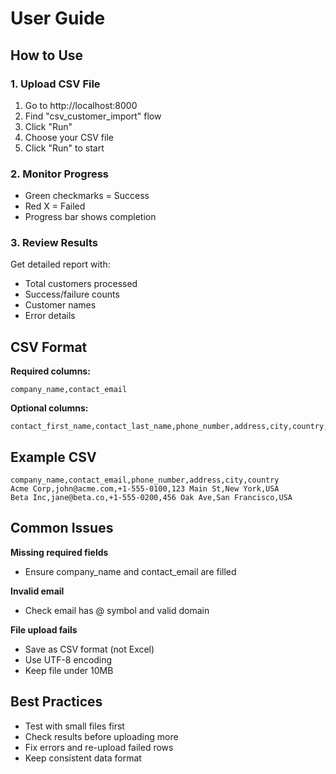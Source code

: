 # User Guide

## How to Use

### 1. Upload CSV File

1. Go to http://localhost:8000
2. Find "csv_customer_import" flow
3. Click "Run"
4. Choose your CSV file
5. Click "Run" to start

### 2. Monitor Progress

- Green checkmarks = Success
- Red X = Failed
- Progress bar shows completion

### 3. Review Results

Get detailed report with:
- Total customers processed
- Success/failure counts
- Customer names
- Error details

## CSV Format

**Required columns:**
```
company_name,contact_email
```

**Optional columns:**
```
contact_first_name,contact_last_name,phone_number,address,city,country,postal_code,tax_id,company_size
```

## Example CSV

```csv
company_name,contact_email,phone_number,address,city,country
Acme Corp,john@acme.com,+1-555-0100,123 Main St,New York,USA
Beta Inc,jane@beta.co,+1-555-0200,456 Oak Ave,San Francisco,USA
```

## Common Issues

**Missing required fields**
- Ensure company_name and contact_email are filled

**Invalid email**
- Check email has @ symbol and valid domain

**File upload fails**
- Save as CSV format (not Excel)
- Use UTF-8 encoding
- Keep file under 10MB

## Best Practices

- Test with small files first
- Check results before uploading more
- Fix errors and re-upload failed rows
- Keep consistent data format
